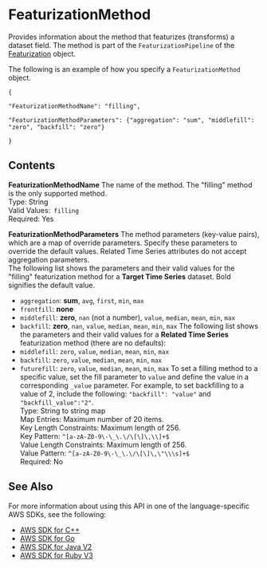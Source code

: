 # FeaturizationMethod<a name="API_FeaturizationMethod"></a>

Provides information about the method that featurizes \(transforms\) a dataset field\. The method is part of the `FeaturizationPipeline` of the [Featurization](API_Featurization.md) object\. 

The following is an example of how you specify a `FeaturizationMethod` object\.

 `{` 

 `"FeaturizationMethodName": "filling",` 

 `"FeaturizationMethodParameters": {"aggregation": "sum", "middlefill": "zero", "backfill": "zero"}` 

 `}` 

## Contents<a name="API_FeaturizationMethod_Contents"></a>

 **FeaturizationMethodName**   <a name="forecast-Type-FeaturizationMethod-FeaturizationMethodName"></a>
The name of the method\. The "filling" method is the only supported method\.  
Type: String  
Valid Values:` filling`   
Required: Yes

 **FeaturizationMethodParameters**   <a name="forecast-Type-FeaturizationMethod-FeaturizationMethodParameters"></a>
The method parameters \(key\-value pairs\), which are a map of override parameters\. Specify these parameters to override the default values\. Related Time Series attributes do not accept aggregation parameters\.  
The following list shows the parameters and their valid values for the "filling" featurization method for a **Target Time Series** dataset\. Bold signifies the default value\.  
+  `aggregation`: **sum**, `avg`, `first`, `min`, `max` 
+  `frontfill`: **none** 
+  `middlefill`: **zero**, `nan` \(not a number\), `value`, `median`, `mean`, `min`, `max` 
+  `backfill`: **zero**, `nan`, `value`, `median`, `mean`, `min`, `max` 
The following list shows the parameters and their valid values for a **Related Time Series** featurization method \(there are no defaults\):  
+  `middlefill`: `zero`, `value`, `median`, `mean`, `min`, `max` 
+  `backfill`: `zero`, `value`, `median`, `mean`, `min`, `max` 
+  `futurefill`: `zero`, `value`, `median`, `mean`, `min`, `max` 
To set a filling method to a specific value, set the fill parameter to `value` and define the value in a corresponding `_value` parameter\. For example, to set backfilling to a value of 2, include the following: `"backfill": "value"` and `"backfill_value":"2"`\.   
Type: String to string map  
Map Entries: Maximum number of 20 items\.  
Key Length Constraints: Maximum length of 256\.  
Key Pattern: `^[a-zA-Z0-9\-\_\.\/\[\]\,\\]+$`   
Value Length Constraints: Maximum length of 256\.  
Value Pattern: `^[a-zA-Z0-9\-\_\.\/\[\]\,\"\\\s]+$`   
Required: No

## See Also<a name="API_FeaturizationMethod_SeeAlso"></a>

For more information about using this API in one of the language\-specific AWS SDKs, see the following:
+  [AWS SDK for C\+\+](https://docs.aws.amazon.com/goto/SdkForCpp/forecast-2018-06-26/FeaturizationMethod) 
+  [AWS SDK for Go](https://docs.aws.amazon.com/goto/SdkForGoV1/forecast-2018-06-26/FeaturizationMethod) 
+  [AWS SDK for Java V2](https://docs.aws.amazon.com/goto/SdkForJavaV2/forecast-2018-06-26/FeaturizationMethod) 
+  [AWS SDK for Ruby V3](https://docs.aws.amazon.com/goto/SdkForRubyV3/forecast-2018-06-26/FeaturizationMethod) 